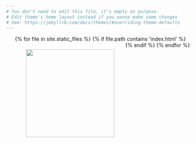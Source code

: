```yaml
---
# You don't need to edit this file, it's empty on purpose.
# Edit theme's home layout instead if you wanna make some changes
# See: https://jekyllrb.com/docs/themes/#overriding-theme-defaults
---
```


<ul>
  {% for file in site.static_files %}
    {% if file.path contains 'index.html' %}
      <li style="list-style: none; float: left; margin: 20px 30px;">
        <a href="{{ file.path }}">
          <img height="240px" src="{{ file.path | replace: 'index.html', 'fachada.png' }}" />
        </a>
      </li>
    {% endif %}
  {% endfor %}
</ul>
